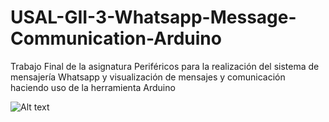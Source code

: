 # USAL-GII-3-Whatsapp-Message-Communication-Arduino
Trabajo Final de la asignatura Periféricos para la realización del sistema de mensajería Whatsapp y visualización de mensajes y comunicación haciendo uso de la herramienta Arduino 

![Alt text](https://github.com/luisblazquezm/usal-gii-3-whatsapp-message-communication-arduino/edit/master/Arduino.png?raw=true "Optional Title")
